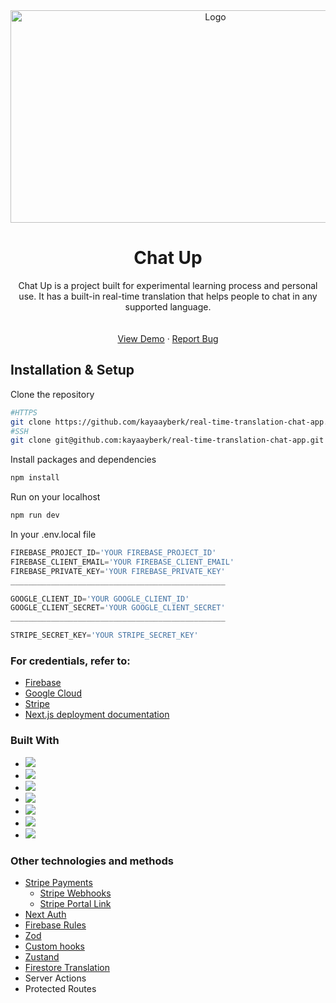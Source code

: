 <div align="center">
  <a href="https://github.com/othneildrew/Best-README-Template">
    <img src="https://github.com/kayaayberk/real-time-translation-chat-app/assets/136496255/5aca68f6-8e4f-44a5-bcc2-59255bc00af1" alt="Logo" width="640" height="340">
  </a>
  <h1 align="center">Chat Up</h1>

  <p align="center">
    Chat Up is a project built for experimental learning process and personal use. It has a built-in real-time translation that helps people to chat in any supported language.
    <br />
    <br />
    <br />
    <a href="https://chat-up-pi.vercel.app/">View Demo</a>
    ·
    <a href="https://github.com/kayaayberk/real-time-translation-chat-app/issues">Report Bug</a>
  </p>
</div>

## Installation & Setup

Clone the repository
```bash
#HTTPS
git clone https://github.com/kayaayberk/real-time-translation-chat-app.git
#SSH
git clone git@github.com:kayaayberk/real-time-translation-chat-app.git
```
Install packages and dependencies
```bash
npm install
```
Run on your localhost
```bash
npm run dev
```
In your .env.local file
```js
FIREBASE_PROJECT_ID='YOUR FIREBASE_PROJECT_ID'
FIREBASE_CLIENT_EMAIL='YOUR FIREBASE_CLIENT_EMAIL'
FIREBASE_PRIVATE_KEY='YOUR FIREBASE_PRIVATE_KEY'
________________________________________________

GOOGLE_CLIENT_ID='YOUR GOOGLE_CLIENT_ID'
GOOGLE_CLIENT_SECRET='YOUR GOOGLE_CLIENT_SECRET'
________________________________________________

STRIPE_SECRET_KEY='YOUR STRIPE_SECRET_KEY'
```

### For credentials, refer to:
* [Firebase](console.firebase.google.com)
* [Google Cloud](console.cloud.google.com)
* [Stripe](https://dashboard.stripe.com/)
* [Next.js deployment documentation](https://nextjs.org/docs/deployment)


### Built With

* <img src="https://img.shields.io/badge/React-20232A?style=for-the-badge&logo=react&logoColor=61DAFB" />
* <img src="https://img.shields.io/badge/next%20js-FFFFFF?style=for-the-badge&logo=nextdotjs&logoColor=black" />
* <img src="https://img.shields.io/badge/TypeScript-007ACC?style=for-the-badge&logo=typescript&logoColor=white" />
* <img src="https://img.shields.io/badge/Tailwind_CSS-38B2AC?style=for-the-badge&logo=tailwind-css&logoColor=white" />
* <img src="https://img.shields.io/badge/shadcn%2Fui-000000?style=for-the-badge&logo=shadcnui&logoColor=white" />
* <img src="https://img.shields.io/badge/firebase-ffca28?style=for-the-badge&logo=firebase&logoColor=black" />
* <img src="https://img.shields.io/badge/Vercel-000000?style=for-the-badge&logo=vercel&logoColor=white" />


### Other technologies and methods
* [Stripe Payments](https://stripe.com/docs)
  * [Stripe Webhooks](https://stripe.com/docs/webhooks)
  * [Stripe Portal Link](https://stripe.com/docs/customer-management/portal-deep-links)
* [Next Auth](https://next-auth.js.org/)
* [Firebase Rules](https://firebase.google.com/docs/rules)
* [Zod](https://github.com/colinhacks/zod)
* [Custom hooks](https://react.dev/learn/reusing-logic-with-custom-hooks)
* [Zustand](https://github.com/pmndrs/zustand)
* [Firestore Translation](https://extensions.dev/extensions/firebase/firestore-translate-text)
* Server Actions
* Protected Routes







